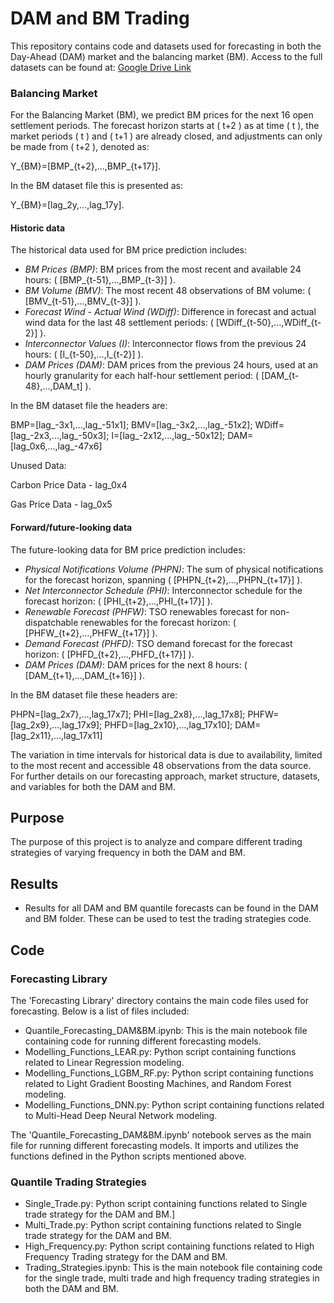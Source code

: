 # DAM and BM Trading

This repository contains code and datasets used for forecasting in both the Day-Ahead (DAM) market and the balancing market (BM).
Access to the full datasets can be found at: [Google Drive Link](https://drive.google.com/drive/u/0/folders/1GSJhwvhRZ5X5A0uJRZzkzCuJ8xu9kDcX)

### Balancing Market

For the Balancing Market (BM), we predict BM prices for the next 16 open settlement periods. The forecast horizon starts at \( t+2 \) as at time \( t \), the market periods \( t \) and \( t+1 \) are already closed, and adjustments can only be made from \( t+2 \), denoted as:

Y_{BM}=[BMP_{t+2},...,BMP_{t+17}].


In the BM dataset file this is presented as:

Y_{BM}=[lag_2y,...,lag_17y].


#### Historic data

The historical data used for BM price prediction includes:

- *BM Prices (BMP)*: BM prices from the most recent and available 24 hours: \( [BMP_{t-51},...,BMP_{t-3}] \).
- *BM Volume (BMV)*: The most recent 48 observations of BM volume: \( [BMV_{t-51},...,BMV_{t-3}] \).
- *Forecast Wind - Actual Wind (WDiff)*: Difference in forecast and actual wind data for the last 48 settlement periods: \( [WDiff_{t-50},...,WDiff_{t-2}] \).
- *Interconnector Values (I)*: Interconnector flows from the previous 24 hours: \( [I_{t-50},...,I_{t-2}] \).
- *DAM Prices (DAM)*: DAM prices from the previous 24 hours, used at an hourly granularity for each half-hour settlement period: \( [DAM_{t-48},...,DAM_t] \).

In the BM dataset file the headers are:

BMP=[lag_-3x1,...,lag_-51x1]; BMV=[lag_-3x2,...,lag_-51x2]; WDiff=[lag_-2x3,...,lag_-50x3]; I=[lag_-2x12,...,lag_-50x12]; DAM=[lag_0x6,...,lag_-47x6]

Unused Data:

Carbon Price Data - lag\_0x4

Gas Price Data - lag\_0x5

#### Forward/future-looking data

The future-looking data for BM price prediction includes:

- *Physical Notifications Volume (PHPN)*: The sum of physical notifications for the forecast horizon, spanning \( [PHPN_{t+2},...,PHPN_{t+17}] \).
- *Net Interconnector Schedule (PHI)*: Interconnector schedule for the forecast horizon: \( [PHI_{t+2},...,PHI_{t+17}] \).
- *Renewable Forecast (PHFW)*: TSO renewables forecast for non-dispatchable renewables for the forecast horizon: \( [PHFW_{t+2},...,PHFW_{t+17}] \).
- *Demand Forecast (PHFD)*: TSO demand forecast for the forecast horizon: \( [PHFD_{t+2},...,PHFD_{t+17}] \).
- *DAM Prices (DAM)*: DAM prices for the next 8 hours: \( [DAM_{t+1},...,DAM_{t+16}] \).

In the BM dataset file these headers are:

PHPN=[lag_2x7},...,lag_17x7]; PHI=[lag_2x8},...,lag_17x8]; PHFW=[lag_2x9},...,lag_17x9]; PHFD=[lag_2x10},...,lag_17x10]; DAM=[lag_2x11},...,lag_17x11]  


The variation in time intervals for historical data is due to availability, limited to the most recent and accessible 48 observations from the data source. For further details on our forecasting approach, market structure, datasets, and variables for both the DAM and BM.


## Purpose
The purpose of this project is to analyze and compare different trading strategies of varying frequency in both the DAM and BM.

## Results
- Results for all DAM and BM quantile forecasts can be found in the DAM and BM folder. These can be used to test the trading strategies code.

## Code

### Forecasting Library

The 'Forecasting Library' directory contains the main code files used for forecasting. Below is a list of files included:
- Quantile_Forecasting_DAM&BM.ipynb: This is the main notebook file containing code for running different forecasting models.
- Modelling_Functions_LEAR.py: Python script containing functions related to Linear Regression modeling.
- Modelling_Functions_LGBM_RF.py: Python script containing functions related to Light Gradient Boosting Machines, and Random Forest modeling.
- Modelling_Functions_DNN.py: Python script containing functions related to Multi-Head Deep Neural Network modeling.

The 'Quantile_Forecasting_DAM&BM.ipynb' notebook serves as the main file for running different forecasting models. It imports and utilizes the functions defined in the Python scripts mentioned above.

### Quantile Trading Strategies
- Single_Trade.py: Python script containing functions related to Single trade strategy for the DAM and BM.]
- Multi_Trade.py: Python script containing functions related to Single trade strategy for the DAM and BM.
- High_Frequency.py: Python script containing functions related to High Frequency Trading strategy for the DAM and BM.
- Trading_Strategies.ipynb: This is the main notebook file containing code for the single trade, multi trade and high frequency trading strategies in both the DAM and BM.



